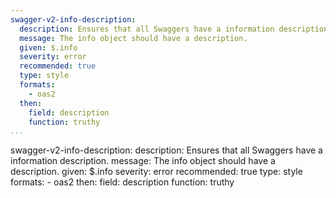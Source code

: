 ```yaml
---
swagger-v2-info-description:
  description: Ensures that all Swaggers have a information description.
  message: The info object should have a description.
  given: $.info
  severity: error
  recommended: true
  type: style
  formats:
    - oas2
  then:
    field: description
    function: truthy
...
```

swagger-v2-info-description:
  description: Ensures that all Swaggers have a information description.
  message: The info object should have a description.
  given: $.info
  severity: error
  recommended: true
  type: style
  formats:
    - oas2
  then:
    field: description
    function: truthy
